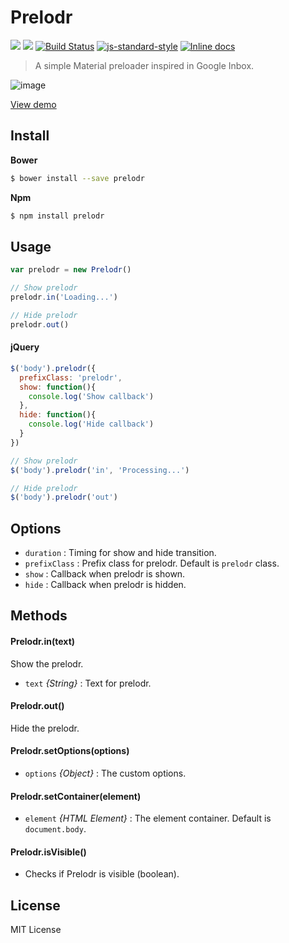# Prelodr
[![](https://img.shields.io/bower/v/prelodr.svg?style=flat-square)](https://github.com/quintana-dev/prelodr#install) [![](https://img.shields.io/npm/v/prelodr.svg?style=flat-square)](https://www.npmjs.com/package/prelodr) [![Build Status](http://img.shields.io/travis/quintana-dev/prelodr.svg?style=flat-square)](https://travis-ci.org/quintana-dev/prelodr) [![js-standard-style](https://img.shields.io/badge/code%20style-standard-brightgreen.svg?style=flat-square)](https://github.com/feross/standard) [![Inline docs](http://inch-ci.org/github/quintana-dev/prelodr.svg?branch=master&style=flat-square&v1)](http://inch-ci.org/github/quintana-dev/prelodr)

> A simple Material preloader inspired in Google Inbox.

![image](https://cloud.githubusercontent.com/assets/1700322/7620904/6886be26-f988-11e4-995a-97eee6bfc6ca.png)

[View demo](http://codepen.io/joseluisq/full/rVeyXY)

## Install

**Bower**

```sh
$ bower install --save prelodr
```

**Npm**

```sh
$ npm install prelodr
```

## Usage

```js
var prelodr = new Prelodr()

// Show prelodr
prelodr.in('Loading...')

// Hide prelodr
prelodr.out()
```

#### jQuery

```js
$('body').prelodr({
  prefixClass: 'prelodr',
  show: function(){
    console.log('Show callback')
  },
  hide: function(){
    console.log('Hide callback')
  }
})

// Show prelodr
$('body').prelodr('in', 'Processing...')

// Hide prelodr
$('body').prelodr('out')
```

## Options

  * `duration` : Timing for show and hide transition.
  * `prefixClass` : Prefix class for prelodr. Default is `prelodr` class.
  * `show` : Callback when prelodr is shown.
  * `hide` : Callback when prelodr is hidden.

## Methods

#### Prelodr.in(text)
Show the prelodr.

* `text` *{String}* : Text for prelodr.

#### Prelodr.out()
Hide the prelodr.

#### Prelodr.setOptions(options)
* `options` *{Object}* : The custom options.

#### Prelodr.setContainer(element)
* `element` *{HTML Element}* : The element container. Default is `document.body`.

#### Prelodr.isVisible()
* Checks if Prelodr is visible (boolean).

## License
MIT License 
